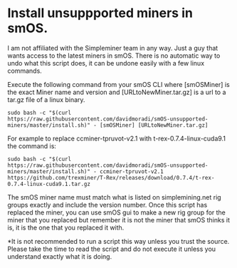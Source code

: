 # Install unsuppported miners in smOS.

I am not affiliated with the Simpleminer team in any way. Just a guy that wants access to the latest miners in smOS.
There is no automatic way to undo what this script does, it can be undone easily with a few linux
commands.

Execute the following command from your smOS CLI where [smOSMiner] is the exact Miner name and version and [URLtoNewMiner.tar.gz] is a url to a tar.gz file of a linux binary.

```
sudo bash -c "$(curl https://raw.githubusercontent.com/davidmoradi/smOS-unsupported-miners/master/install.sh)" - [smOSMiner] [URLtoNewMiner.tar.gz]
```

For example to replace ccminer-tpruvot-v2.1 with t-rex-0.7.4-linux-cuda9.1 the command is:
```
sudo bash -c "$(curl https://raw.githubusercontent.com/davidmoradi/smOS-unsupported-miners/master/install.sh)" - ccminer-tpruvot-v2.1 https://github.com/trexminer/T-Rex/releases/download/0.7.4/t-rex-0.7.4-linux-cuda9.1.tar.gz
```

The smOS miner name must match what is listed on simplemining.net rig groups exactly and include the version number.  Once this script has replaced the miner, you can use smOS gui to make a new rig group for the miner that you replaced but remember it is not the miner that smOS thinks it is, it is the one that you replaced it with.

*It is not recommended to run a script this way unless you trust the source. Please take the time to read the script and do not execute it unless you understand exactly what it is doing.
